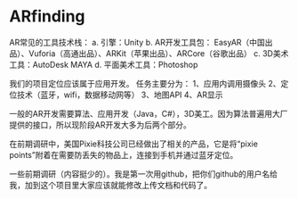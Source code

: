 # ARfinding

AR常见的工具技术栈：
a.	引擎：Unity
b.	AR开发工具包： EasyAR（中国出品）、Vuforia（高通出品）、ARKit（苹果出品）、ARCore（谷歌出品）
c.	3D美术工具：AutoDesk MAYA
d.	平面美术工具：Photoshop

我们的项目定位应该属于应用开发。
任务主要分为：
  1、应用内调用摄像头
  2、定位技术（蓝牙，wifi，数据移动网等）
  3、地图API
  4、AR显示

一般的AR开发需要算法、应用开发（Java，C#），3D美工。因为算法普遍用大厂提供的接口，所以现阶段AR开发大多为后两个部分。

在前期调研中，美国Pixie科技公司已经做出了相关的产品，它是将“pixie points”附着在需要防丢失的物品上，连接到手机并通过蓝牙定位。

一些前期调研（内容挺少的）。我是第一次用github，把你们github的用户名给我，加到这个项目里大家应该就能修改上传文档和代码了。
